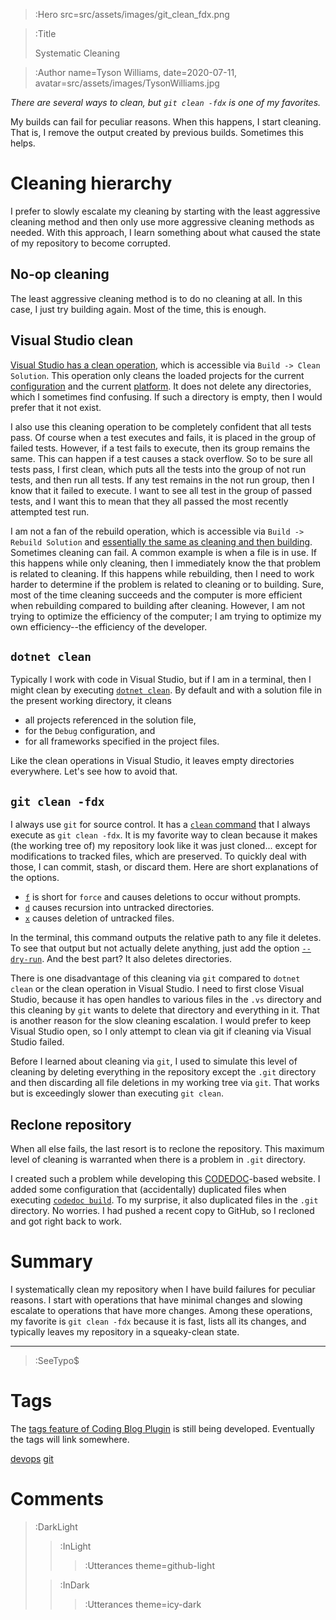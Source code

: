 > :Hero src=src/assets/images/git_clean_fdx.png

> :Title
>
> Systematic Cleaning

> :Author name=Tyson Williams,
>         date=2020-07-11,
>         avatar=src/assets/images/TysonWilliams.jpg

_There are several ways to clean, but `git clean -fdx` is one of my favorites._

My builds can fail for peculiar reasons.  When this happens, I start cleaning.  That is, I remove the output created by previous builds.  Sometimes this helps.

# Cleaning hierarchy

I prefer to slowly escalate my cleaning by starting with the least aggressive cleaning method and then only use more aggressive cleaning methods as needed.  With this approach, I learn something about what caused the state of my repository to become corrupted.

## No-op cleaning

The least aggressive cleaning method is to do no cleaning at all.  In this case, I just try building again.  Most of the time, this is enough.

## Visual Studio clean

[Visual Studio has a clean operation](https://docs.microsoft.com/en-us/visualstudio/ide/building-and-cleaning-projects-and-solutions-in-visual-studio), which is accessible via `Build -> Clean Solution`.  This operation only cleans the loaded projects for the current [configuration](https://docs.microsoft.com/en-us/visualstudio/debugger/how-to-set-debug-and-release-configurations) and the current [platform](https://docs.microsoft.com/en-us/visualstudio/ide/how-to-configure-projects-to-target-platforms).  It does not delete any directories, which I sometimes find confusing.  If such a directory is empty, then I would prefer that it not exist.

I also use this cleaning operation to be completely confident that all tests pass.  Of course when a test executes and fails, it is placed in the group of failed tests.  However, if a test fails to execute, then its group remains the same.  This can happen if a test causes a stack overflow.  So to be sure all tests pass, I first clean, which puts all the tests into the group of not run tests, and then run all tests.  If any test remains in the not run group, then I know that it failed to execute.  I want to see all test in the group of passed tests, and I want this to mean that they all passed the most recently attempted test run.

I am not a fan of the rebuild operation, which is accessible via `Build -> Rebuild Solution` and [essentially the same as cleaning and then building](https://stackoverflow.com/questions/1247457/difference-between-rebuild-and-clean-build-in-visual-studio/1247480#1247480).  Sometimes cleaning can fail.  A common example is when a file is in use.  If this happens while only cleaning, then I immediately know the that problem is related to cleaning.  If this happens while rebuilding, then I need to work harder to determine if the problem is related to cleaning or to building.  Sure, most of the time cleaning succeeds and the computer is more efficient when rebuilding compared to building after cleaning.  However, I am not trying to optimize the efficiency of the computer; I am trying to optimize my own efficiency--the efficiency of the developer.

## `dotnet clean`

Typically I work with code in Visual Studio, but if I am in a terminal, then I might clean by executing [`dotnet clean`](https://docs.microsoft.com/en-us/dotnet/core/tools/dotnet-clean).  By default and with a solution file in the present working directory, it cleans
- all projects referenced in the solution file,
- for the `Debug` configuration, and
- for all frameworks specified in the project files.

Like the clean operations in Visual Studio, it leaves empty directories everywhere.  Let's see how to avoid that.

## `git clean -fdx`

I always use `git` for source control.  It has a [`clean` command](https://git-scm.com/docs/git-clean) that I always execute as `git clean -fdx`.  It is my favorite way to clean because it makes (the working tree of) my repository look like it was just cloned... except for modifications to tracked files, which are preserved.  To quickly deal with those, I can commit, stash, or discard them.  Here are short explanations of the options.
- [`f`](https://git-scm.com/docs/git-clean#Documentation/git-clean.txt--f) is short for `force` and causes deletions to occur without prompts.
- [`d`](https://git-scm.com/docs/git-clean#Documentation/git-clean.txt--d) causes recursion into untracked directories.
- [`x`](https://git-scm.com/docs/git-clean#Documentation/git-clean.txt--x8) causes deletion of untracked files.

In the terminal, this command outputs the relative path to any file it deletes.  To see that output but not actually delete anything, just add the option [`--dry-run`](https://git-scm.com/docs/git-clean#Documentation/git-clean.txt---dry-run).  And the best part?  It also deletes directories.

There is one disadvantage of this cleaning via `git` compared to `dotnet clean` or the clean operation in Visual Studio.  I need to first close Visual Studio, because it has open handles to various files in the `.vs` directory and this cleaning by `git` wants to delete that directory and everything in it.  That is another reason for the slow cleaning escalation.  I would prefer to keep Visual Studio open, so I only attempt to clean via git if cleaning via Visual Studio failed.

Before I learned about cleaning via `git`, I used to simulate this level of cleaning by deleting everything in the repository except the `.git` directory and then discarding all file deletions in my working tree via `git`.  That works but is exceedingly slower than executing `git clean`.

## Reclone repository

When all else fails, the last resort is to reclone the repository.  This maximum level of cleaning is warranted when there is a problem in `.git` directory.

I created such a problem while developing this [CODEDOC](https://codedoc.cc/)-based website.  I added some configuration that (accidentally) duplicated files when executing [`codedoc build`](https://codedoc.cc/#publishing).  To my surprise, it also duplicated files in the `.git` directory.  No worries.  I had pushed a recent copy to GitHub, so I recloned and got right back to work.

# Summary

I systematically clean my repository when I have build failures for peculiar reasons.  I start with operations that have minimal changes and slowing escalate to operations that have more changes.  Among these operations, my favorite is `git clean -fdx` because it is fast, lists all its changes, and typically leaves my repository in a squeaky-clean state.

---

> :SeeTypo$

# Tags

The [tags feature of Coding Blog Plugin](https://connect-platform.github.io/coding-blog-plugin/tags) is still being developed.  Eventually the tags will link somewhere.

[devops](:Tag) [git](:Tag)

# Comments

> :DarkLight
> > :InLight
> >
> > > :Utterances theme=github-light
>
> > :InDark
> >
> > > :Utterances theme=icy-dark
